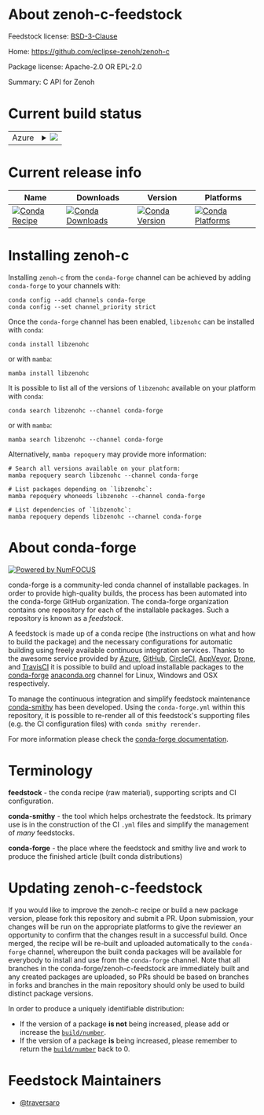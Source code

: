 About zenoh-c-feedstock
=======================

Feedstock license: [BSD-3-Clause](https://github.com/conda-forge/zenoh-c-feedstock/blob/main/LICENSE.txt)

Home: https://github.com/eclipse-zenoh/zenoh-c

Package license: Apache-2.0 OR EPL-2.0

Summary: C API for Zenoh

Current build status
====================


<table>
    
  <tr>
    <td>Azure</td>
    <td>
      <details>
        <summary>
          <a href="https://dev.azure.com/conda-forge/feedstock-builds/_build/latest?definitionId=22715&branchName=main">
            <img src="https://dev.azure.com/conda-forge/feedstock-builds/_apis/build/status/zenoh-c-feedstock?branchName=main">
          </a>
        </summary>
        <table>
          <thead><tr><th>Variant</th><th>Status</th></tr></thead>
          <tbody><tr>
              <td>linux_64</td>
              <td>
                <a href="https://dev.azure.com/conda-forge/feedstock-builds/_build/latest?definitionId=22715&branchName=main">
                  <img src="https://dev.azure.com/conda-forge/feedstock-builds/_apis/build/status/zenoh-c-feedstock?branchName=main&jobName=linux&configuration=linux%20linux_64_" alt="variant">
                </a>
              </td>
            </tr><tr>
              <td>osx_64</td>
              <td>
                <a href="https://dev.azure.com/conda-forge/feedstock-builds/_build/latest?definitionId=22715&branchName=main">
                  <img src="https://dev.azure.com/conda-forge/feedstock-builds/_apis/build/status/zenoh-c-feedstock?branchName=main&jobName=osx&configuration=osx%20osx_64_" alt="variant">
                </a>
              </td>
            </tr><tr>
              <td>win_64</td>
              <td>
                <a href="https://dev.azure.com/conda-forge/feedstock-builds/_build/latest?definitionId=22715&branchName=main">
                  <img src="https://dev.azure.com/conda-forge/feedstock-builds/_apis/build/status/zenoh-c-feedstock?branchName=main&jobName=win&configuration=win%20win_64_" alt="variant">
                </a>
              </td>
            </tr>
          </tbody>
        </table>
      </details>
    </td>
  </tr>
</table>

Current release info
====================

| Name | Downloads | Version | Platforms |
| --- | --- | --- | --- |
| [![Conda Recipe](https://img.shields.io/badge/recipe-libzenohc-green.svg)](https://anaconda.org/conda-forge/libzenohc) | [![Conda Downloads](https://img.shields.io/conda/dn/conda-forge/libzenohc.svg)](https://anaconda.org/conda-forge/libzenohc) | [![Conda Version](https://img.shields.io/conda/vn/conda-forge/libzenohc.svg)](https://anaconda.org/conda-forge/libzenohc) | [![Conda Platforms](https://img.shields.io/conda/pn/conda-forge/libzenohc.svg)](https://anaconda.org/conda-forge/libzenohc) |

Installing zenoh-c
==================

Installing `zenoh-c` from the `conda-forge` channel can be achieved by adding `conda-forge` to your channels with:

```
conda config --add channels conda-forge
conda config --set channel_priority strict
```

Once the `conda-forge` channel has been enabled, `libzenohc` can be installed with `conda`:

```
conda install libzenohc
```

or with `mamba`:

```
mamba install libzenohc
```

It is possible to list all of the versions of `libzenohc` available on your platform with `conda`:

```
conda search libzenohc --channel conda-forge
```

or with `mamba`:

```
mamba search libzenohc --channel conda-forge
```

Alternatively, `mamba repoquery` may provide more information:

```
# Search all versions available on your platform:
mamba repoquery search libzenohc --channel conda-forge

# List packages depending on `libzenohc`:
mamba repoquery whoneeds libzenohc --channel conda-forge

# List dependencies of `libzenohc`:
mamba repoquery depends libzenohc --channel conda-forge
```


About conda-forge
=================

[![Powered by
NumFOCUS](https://img.shields.io/badge/powered%20by-NumFOCUS-orange.svg?style=flat&colorA=E1523D&colorB=007D8A)](https://numfocus.org)

conda-forge is a community-led conda channel of installable packages.
In order to provide high-quality builds, the process has been automated into the
conda-forge GitHub organization. The conda-forge organization contains one repository
for each of the installable packages. Such a repository is known as a *feedstock*.

A feedstock is made up of a conda recipe (the instructions on what and how to build
the package) and the necessary configurations for automatic building using freely
available continuous integration services. Thanks to the awesome service provided by
[Azure](https://azure.microsoft.com/en-us/services/devops/), [GitHub](https://github.com/),
[CircleCI](https://circleci.com/), [AppVeyor](https://www.appveyor.com/),
[Drone](https://cloud.drone.io/welcome), and [TravisCI](https://travis-ci.com/)
it is possible to build and upload installable packages to the
[conda-forge](https://anaconda.org/conda-forge) [anaconda.org](https://anaconda.org/)
channel for Linux, Windows and OSX respectively.

To manage the continuous integration and simplify feedstock maintenance
[conda-smithy](https://github.com/conda-forge/conda-smithy) has been developed.
Using the ``conda-forge.yml`` within this repository, it is possible to re-render all of
this feedstock's supporting files (e.g. the CI configuration files) with ``conda smithy rerender``.

For more information please check the [conda-forge documentation](https://conda-forge.org/docs/).

Terminology
===========

**feedstock** - the conda recipe (raw material), supporting scripts and CI configuration.

**conda-smithy** - the tool which helps orchestrate the feedstock.
                   Its primary use is in the construction of the CI ``.yml`` files
                   and simplify the management of *many* feedstocks.

**conda-forge** - the place where the feedstock and smithy live and work to
                  produce the finished article (built conda distributions)


Updating zenoh-c-feedstock
==========================

If you would like to improve the zenoh-c recipe or build a new
package version, please fork this repository and submit a PR. Upon submission,
your changes will be run on the appropriate platforms to give the reviewer an
opportunity to confirm that the changes result in a successful build. Once
merged, the recipe will be re-built and uploaded automatically to the
`conda-forge` channel, whereupon the built conda packages will be available for
everybody to install and use from the `conda-forge` channel.
Note that all branches in the conda-forge/zenoh-c-feedstock are
immediately built and any created packages are uploaded, so PRs should be based
on branches in forks and branches in the main repository should only be used to
build distinct package versions.

In order to produce a uniquely identifiable distribution:
 * If the version of a package **is not** being increased, please add or increase
   the [``build/number``](https://docs.conda.io/projects/conda-build/en/latest/resources/define-metadata.html#build-number-and-string).
 * If the version of a package **is** being increased, please remember to return
   the [``build/number``](https://docs.conda.io/projects/conda-build/en/latest/resources/define-metadata.html#build-number-and-string)
   back to 0.

Feedstock Maintainers
=====================

* [@traversaro](https://github.com/traversaro/)


<!-- dummy commit to enable rerendering -->

